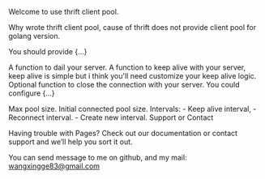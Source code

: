 Welcome to use thrift client pool.

Why wrote thrift client pool, cause of thrift does not provide client pool for golang version.

You should provide {...}

A function to dail your server.
A function to keep alive with your server, keep alive is simple but i think you'll need customize your keep alive logic.
Optional function to close the connection with your server.
You could configure {...}

Max pool size.
Initial connected pool size.
Intervals: - Keep alive interval, - Reconnect interval. - Create new interval.
Support or Contact

Having trouble with Pages? Check out our documentation or contact support and we’ll help you sort it out.

You can send message to me on github, and my mail: wangxingge83@gmail.com
